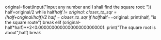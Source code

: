 original=float(input("Input any number and I shall find the square root: "))
half=original/2
while half*half != original:
    closer_to_sqr = (half+original/half)/2
    half = closer_to_sqr
    if half*half==original:
        print(half, "is the square route")
        break
    elif (original-half*half)**2<0.0000000000000000000000001:
        print("The square root is about",half)
        break
